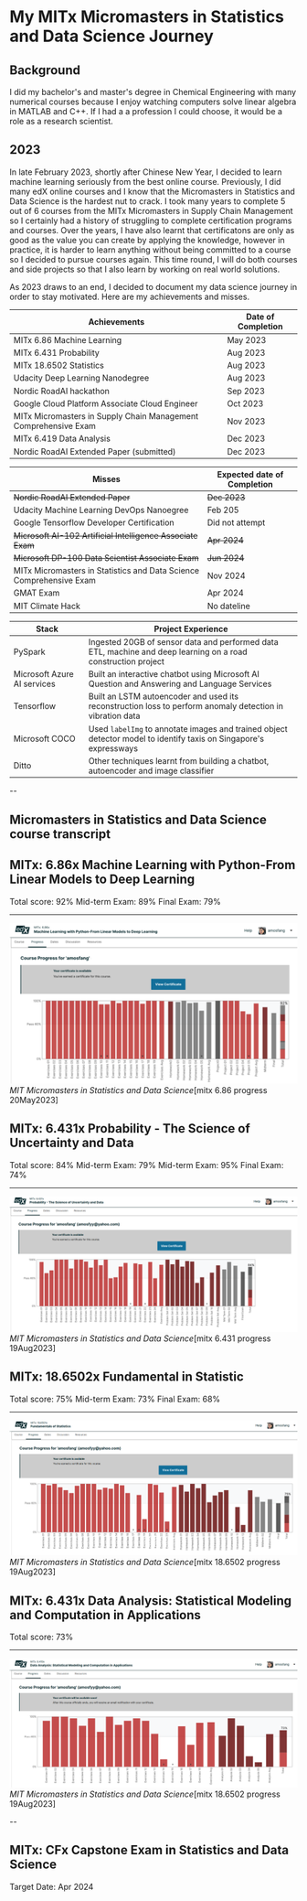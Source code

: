 # My MITx Micromasters in Statistics and Data Science Journey

## Background
I did my bachelor's and master's degree in Chemical Engineering with many numerical courses because I enjoy watching computers solve linear algebra in MATLAB and C++. If I had a a profession I could choose, it would be a role as a research scientist.

## 2023

In late February 2023, shortly after Chinese New Year, I decided to learn machine learning seriously from the best online course. Previously, I did many edX online courses and I know that the Micromasters in Statistics and Data Science is the hardest nut to crack. I took many years to complete 5 out of 6 courses from the MITx Micromasters in Supply Chain Management so I certainly had a history of struggling to complete certification programs and courses. Over the years, I have also learnt that certificatons are only as good as the value you can create by applying the knowledge, however in practice, it is harder to learn anything without being committed to a course so I decided to pursue courses again. This time round, I will do both courses and side projects so that I also learn by working on real world solutions.

As 2023 draws to an end, I decided to document my data science journey in order to stay motivated. Here are my achievements and misses.

| Achievements    | Date of Completion |
| -------- | ------- |
| MITx 6.86 Machine Learning| May 2023    |
| MITx 6.431 Probability | Aug 2023     |
| MITx 18.6502 Statistics   | Aug 2023    |
| Udacity Deep Learning Nanodegree   | Aug 2023    |
| Nordic RoadAI hackathon  | Sep 2023    |
| Google Cloud Platform Associate Cloud Engineer   | Oct 2023    |
| MITx Micromasters in Supply Chain Management Comprehensive Exam | Nov 2023    |
| MITx 6.419 Data Analysis  | Dec 2023    |
| Nordic RoadAI Extended Paper (submitted)  | Dec 2023    |

| Misses   | Expected date of Completion |
| -------- | ------- |
| ~~Nordic RoadAI Extended Paper~~  | ~~Dec 2023~~    |
| Udacity Machine Learning DevOps Nanoegree| Feb 205    |
| Google Tensorflow Developer Certification | Did not attempt    |
| ~~Microsoft AI-102 Artificial Intelligence Associate Exam~~   | ~~Apr 2024~~    |
| ~~Microsoft DP-100 Data Scientist Associate Exam~~   | ~~Jun 2024~~    |
| MITx Micromasters in Statistics and Data Science Comprehensive Exam | Nov 2024    |
| GMAT Exam  | Apr 2024    |
| MIT Climate Hack   | No dateline   |

| Stack   | Project Experience |
| -------- | ------------------ |
| PySpark | Ingested 20GB of sensor data and performed data ETL, machine and deep learning on a road construction project |
| Microsoft Azure AI services | Built an interactive chatbot using Microsoft AI Question and Answering and Language Services |
| Tensorflow | Built an LSTM autoencoder and used its reconstruction loss to perform anomaly detection in vibration data |
| Microsoft COCO | Used `labelImg` to annotate images and trained object detector model to identify taxis on Singapore's expressways |
| Ditto | Other techniques learnt from building a chatbot, autoencoder and image classifier |

--
## Micromasters in Statistics and Data Science course transcript

## MITx: 6.86x Machine Learning with Python-From Linear Models to Deep Learning

Total score: 92%
Mid-term Exam: 89%
Final Exam: 79%

---

![Semantic description of image](mitx_686_final.png "Progress")*MIT Micromasters in Statistics and Data Science*[mitx 6.86 progress 20May2023]

## MITx: 6.431x Probability - The Science of Uncertainty and Data

Total score: 84%
Mid-term Exam: 79%
Mid-term Exam: 95%
Final Exam: 74%

---

![Semantic description of image](mitx_6431.png "Progress")*MIT Micromasters in Statistics and Data Science*[mitx 6.431 progress 19Aug2023]

## MITx: 18.6502x Fundamental in Statistic

Total score: 75%
Mid-term Exam: 73%
Final Exam: 68%

---

![Semantic description of image](mitx_18_6502.png "Progress")*MIT Micromasters in Statistics and Data Science*[mitx 18.6502 progress 19Aug2023]

## MITx: 6.431x Data Analysis: Statistical Modeling and Computation in Applications

Total score: 73%

---

![Semantic description of image](mitx_6419.png "Progress")*MIT Micromasters in Statistics and Data Science*[mitx 18.6502 progress 19Aug2023]

--

## MITx: CFx Capstone Exam in Statistics and Data Science

Target Date: Apr 2024
